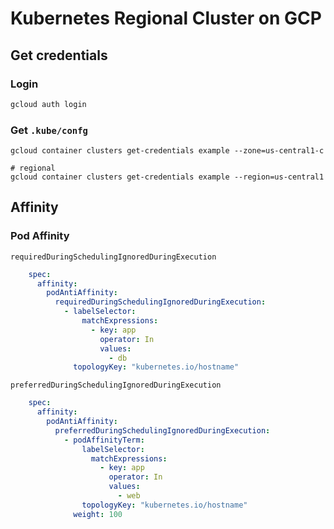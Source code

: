 # Kubernetes Regional Cluster on GCP

## Get credentials

### Login
```bash
gcloud auth login
```

### Get `.kube/confg`

```
gcloud container clusters get-credentials example --zone=us-central1-c

# regional
gcloud container clusters get-credentials example --region=us-central1
``` 

## Affinity

### Pod Affinity

`requiredDuringSchedulingIgnoredDuringExecution`

```yaml
    spec:
      affinity:
        podAntiAffinity:
          requiredDuringSchedulingIgnoredDuringExecution:
            - labelSelector:
                matchExpressions:
                  - key: app
                    operator: In
                    values:
                      - db
              topologyKey: "kubernetes.io/hostname"
```

`preferredDuringSchedulingIgnoredDuringExecution`

```yaml
    spec:
      affinity:
        podAntiAffinity:
          preferredDuringSchedulingIgnoredDuringExecution:
            - podAffinityTerm:
                labelSelector:
                  matchExpressions:
                    - key: app
                      operator: In
                      values:
                        - web
                topologyKey: "kubernetes.io/hostname"
              weight: 100
```